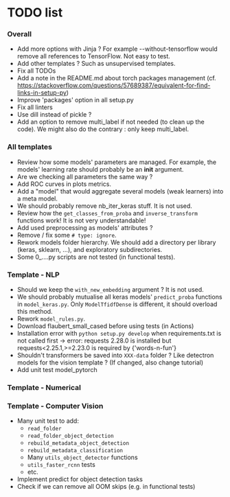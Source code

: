 # TODO list


### Overall

- Add more options with Jinja ? For example --without-tensorflow would remove all references to TensorFlow. Not easy to test.
- Add other templates ? Such as unsupervised templates.
- Fix all TODOs
- Add a note in the README.md about torch packages management (cf. https://stackoverflow.com/questions/57689387/equivalent-for-find-links-in-setup-py)
- Improve 'packages' option in all setup.py
- Fix all linters
- Use dill instead of pickle ?
- Add an option to remove multi_label if not needed (to clean up the code). We might also do the contrary : only keep multi_label.


### All templates

- Review how some models' parameters are managed. For example, the models' learning rate should probably be an __init__ argument.
- Are we checking all parameters the same way ?
- Add ROC curves in plots metrics.
- Add a "model" that would aggregate several models (weak learners) into a meta model.
- We should probably remove nb_iter_keras stuff. It is not used.
- Review how the `get_classes_from_proba` and `inverse_transform` functions work! It is not very understandable!
- Add used preprocessing as models' attributes ?
- Remove / fix some `# type: ignore`.
- Rework models folder hierarchy. We should add a directory per library (keras, sklearn, ...), and exploratory subdirectories.
- Some 0_....py scripts are not tested (in functional tests).


### Template - NLP

- Should we keep the `with_new_embedding` argument ? It is not used.
- We should probably mutualise all keras models' `predict_proba` functions in `model_keras.py`. Only `ModelTfidfDense` is different, it should overload this method.
- Rework `model_rules.py`.
- Download flaubert_small_cased before using tests (in Actions)
- Installation error with `python setup.py develop` when requirements.txt is not called first -> error: requests 2.28.0 is installed but requests<2.25.1,>=2.23.0 is required by {'words-n-fun'}
- Shouldn't transformers be saved into `XXX-data` folder ? Like detectron models for the vision template ? (If changed, also change tutorial)
- Add unit test model_pytorch


### Template - Numerical


### Template - Computer Vision

- Many unit test to add:
	- `read_folder`
	- `read_folder_object_detection`
	- `rebuild_metadata_object_detection`
	- `rebuild_metadata_classification`
	- Many `utils_object_detector` functions
	- `utils_faster_rcnn` tests
	- etc.
- Implement predict for object detection tasks
- Check if we can remove all OOM skips (e.g. in functional tests)

